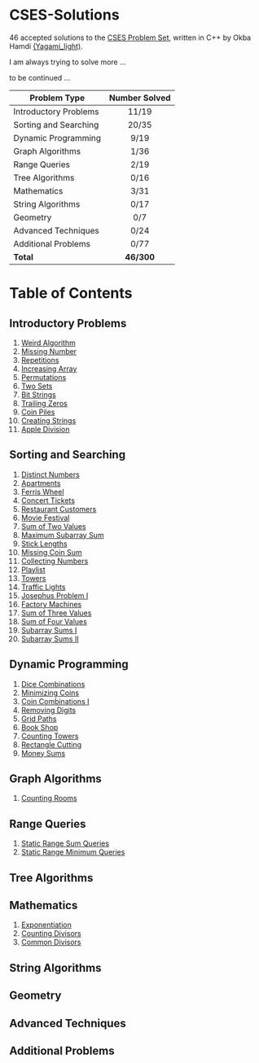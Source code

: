 # CSES-Solutions
46 accepted solutions to the [CSES Problem Set](https://cses.fi/problemset/), written in C++ by Okba Hamdi [(Yagami_light)](https://cses.fi/user/111330).

I am always trying to solve more ...

to be continued ...

| Problem Type          | Number Solved |
|-----------------------|:-------------:|
| Introductory Problems |     11/19     |
| Sorting and Searching |     20/35     |
| Dynamic Programming   |     9/19     |
| Graph Algorithms      |     1/36     |
| Range Queries         |     2/19     |
| Tree Algorithms       |     0/16     |
| Mathematics           |     3/31     |
| String Algorithms     |     0/17     |
| Geometry              |      0/7      |
| Advanced Techniques   |     0/24     |
| Additional Problems   |     0/77     |
| **Total**             |  **46/300**  |

# Table of Contents

## Introductory Problems
1. [Weird Algorithm](/Introductory%20Problems/Weird%20Algorithm.cpp)
1. [Missing Number](/Introductory%20Problems/Missing%20Number.cpp)
1. [Repetitions](/Introductory%20Problems/Repetitions.cpp)
1. [Increasing Array](/Introductory%20Problems/Increasing%20Array.cpp)
1. [Permutations](/Introductory%20Problems/Permutations.cpp)
1. [Two Sets](/Introductory%20Problems/Two%20Sets.cpp)
1. [Bit Strings](/Introductory%20Problems/Bit%20Strings.cpp)
1. [Trailing Zeros](/Introductory%20Problems/Trailing%20Zeros.cpp)
1. [Coin Piles](/Introductory%20Problems/Coin%20Piles.cpp)
1. [Creating Strings](/Introductory%20Problems/Creating%20Strings.cpp)
1. [Apple Division](/Introductory%20Problems/Apple%20Division.cpp)

## Sorting and Searching
1. [Distinct Numbers](/Sorting%20and%20Searching/Distinct%20Numbers.cpp)
3. [Apartments](/Sorting%20and%20Searching/Apartments.cpp)
4. [Ferris Wheel](/Sorting%20and%20Searching/Ferris%20Wheel.cpp)
5. [Concert Tickets](/Sorting%20and%20Searching/Concert%20Tickets.cpp)
6. [Restaurant Customers](/Sorting%20and%20Searching/Restaurant%20Customers.cpp)
6. [Movie Festival](/Sorting%20and%20Searching/Movie%20Festival.cpp)
8. [Sum of Two Values](/Sorting%20and%20Searching/Sum%20of%20Two%20Values.cpp)
9. [Maximum Subarray Sum](/Sorting%20and%20Searching/Maximum%20Subarray%20Sum.cpp)
10. [Stick Lengths](/Sorting%20and%20Searching/Stick%20Lengths.cpp)
11. [Missing Coin Sum](/Sorting%20and%20Searching/Missing%20Coin%20Sum.cpp)
12. [Collecting Numbers](/Sorting%20and%20Searching/Collecting%20Numbers.cpp)
13. [Playlist](/Sorting%20and%20Searching/Playlist.cpp)
14. [Towers](/Sorting%20and%20Searching/Towers.cpp)
15. [Traffic Lights](/Sorting%20and%20Searching/Traffic%20Lights.cpp)
16. [Josephus Problem I](/Sorting%20and%20Searching/Josephus%20Problem%20I.cpp)
17. [Factory Machines](/Sorting%20and%20Searching/Factory%20Machines.cpp)
18. [Sum of Three Values](/Sorting%20and%20Searching/Sum%20of%20Three%20Values.cpp)
19. [Sum of Four Values](/Sorting%20and%20Searching/Sum%20of%20Four%20Values.cpp)
20. [Subarray Sums I](/Sorting%20and%20Searching/Subarray%20Sums%20I.cpp)
21. [Subarray Sums II](/Sorting%20and%20Searching/Subarray%20Sums%20II.cpp)


## Dynamic Programming

1. [Dice Combinations](/Dynamic%20Programming/Dice%20Combinations.cpp)
1. [Minimizing Coins](/Dynamic%20Programming/Minimizing%20Coins.cpp)
1. [Coin Combinations I](/Dynamic%20Programming/Coin%20Combinations%20I.cpp)
1. [Removing Digits](/Dynamic%20Programming/Removing%20Digits.cpp)
1. [Grid Paths](/Dynamic%20Programming/Grid%20Paths.cpp)
1. [Book Shop](/Dynamic%20Programming/Book%20Shop.cpp)
1. [Counting Towers](/Dynamic%20Programming/Counting%20Towers.cpp)
1. [Rectangle Cutting](/Dynamic%20Programming/Rectangle%20Cutting.cpp)
1. [Money Sums](/Dynamic%20Programming/Money%20Sums.cpp)

## Graph Algorithms

1. [Counting Rooms](/Graph%20Algorithms/Counting%20Rooms.cpp)

## Range Queries

1. [Static Range Sum Queries](/Range%20Queries/Static%20Range%20Sum%20Queries.cpp)
1. [Static Range Minimum Queries](/Range%20Queries/Static%20Range%20Minimum%20Queries.cpp)

## Tree Algorithms

## Mathematics

1. [Exponentiation](/Mathematics/Exponentiation.cpp)
1. [Counting Divisors](/Mathematics/Counting%20Divisors.cpp)
1. [Common Divisors](/Mathematics/Common%20Divisors.cpp)


## String Algorithms


## Geometry


## Advanced Techniques


## Additional Problems

